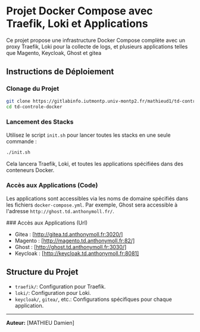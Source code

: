 # Projet Docker Compose avec Traefik, Loki et Applications

Ce projet propose une infrastructure Docker Compose complète avec un proxy Traefik, Loki pour la collecte de logs, et plusieurs applications telles que Magento, Keycloak, Ghost et gitea

## Instructions de Déploiement

### Clonage du Projet

```bash
git clone https://gitlabinfo.iutmontp.univ-montp2.fr/mathieud1/td-controle-docker.git
cd td-controle-docker
```

### Lancement des Stacks

Utilisez le script `init.sh` pour lancer toutes les stacks en une seule commande :

```bash
./init.sh
```

Cela lancera Traefik, Loki, et toutes les applications spécifiées dans des conteneurs Docker.

### Accès aux Applications (Code)

Les applications sont accessibles via les noms de domaine spécifiés dans les fichiers `docker-compose.yml`. Par exemple, Ghost sera accessible à l'adresse `http://ghost.td.anthonymoll.fr/`.

### Accès aux Applications (Url)
- Gitea : [http://gitea.td.anthonymoll.fr:3020/]
- Magento : [http://magento.td.anthonymoll.fr:82/]
- Ghost : [http://ghost.td.anthonymoll.fr:3030/]
- Keycloak : [http://keycloak.td.anthonymoll.fr:8081]

## Structure du Projet

- `traefik/`: Configuration pour Traefik.
- `loki/`: Configuration pour Loki.
- `keycloak/`, `gitea/`, etc.: Configurations spécifiques pour chaque application.


---

**Auteur:** [MATHIEU Damien]
